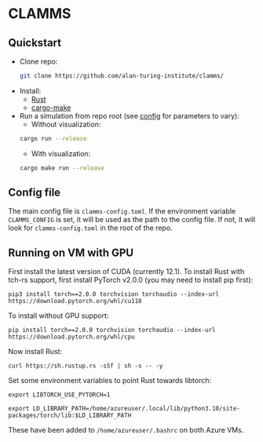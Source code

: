 # CLAMMS

## Quickstart
- Clone repo:
  ```bash
  git clone https://github.com/alan-turing-institute/clamms/
  ```
- Install:
  - [Rust](https://www.rust-lang.org/tools/install)
  - [cargo-make](https://crates.io/crates/cargo-make#installation)
- Run a simulation from repo root (see [config](clamms-config.toml) for parameters to vary):
  - Without visualization:
  ```bash
  cargo run --release
  ```
  - With visualization:
  ```bash
  cargo make run --release
  ```

## Config file

The main config file is `clamms-config.toml`. If the environment variable `CLAMMS_CONFIG` is set, it will be used as the path to the config file. If not, it will look for `clamms-config.toml` in the root of the repo.

## Running on VM with GPU
First install the latest version of CUDA (currently 12.1). To install Rust with tch-rs support, first install PyTorch v2.0.0 (you may need to install pip first):

`pip3 install torch==2.0.0 torchvision torchaudio --index-url https://download.pytorch.org/whl/cu118`

To install without GPU support:

`pip install torch==2.0.0 torchvision torchaudio --index-url https://download.pytorch.org/whl/cpu`

Now install Rust:

`curl https://sh.rustup.rs -sSf | sh -s -- -y`

Set some environment variables to point Rust towards libtorch:

`export LIBTORCH_USE_PYTORCH=1`

`export LD_LIBRARY_PATH=/home/azureuser/.local/lib/python3.10/site-packages/torch/lib:$LD_LIBRARY_PATH`

These have been added to `/home/azureuser/.bashrc` on both Azure VMs.
